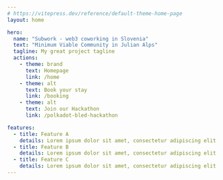 ```yaml
---
# https://vitepress.dev/reference/default-theme-home-page
layout: home

hero:
  name: "Subwork - web3 coworking in Slovenia"
  text: "Minimum Viable Community in Julian Alps"
  tagline: My great project tagline
  actions:
    - theme: brand
      text: Homepage
      link: /home
    - theme: alt
      text: Book your stay
      link: /booking
    - theme: alt
      text: Join our Hackathon
      link: /polkadot-bled-hackathon

features:
  - title: Feature A
    details: Lorem ipsum dolor sit amet, consectetur adipiscing elit
  - title: Feature B
    details: Lorem ipsum dolor sit amet, consectetur adipiscing elit
  - title: Feature C
    details: Lorem ipsum dolor sit amet, consectetur adipiscing elit
---
```


